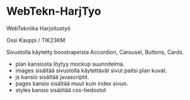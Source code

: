 # WebTekn-HarjTyo
WebTekniika Harjoitustyö

Ossi Kauppi / TIK23KM

Sivustolla käytetty boostrapeista Accordion, Carousel, Buttons, Cards.

- plan kansiosta löytyy mockup suunnitelma.
- images sisältää sivustolla käytettävät sivut paitsi plan kuvat.
- js kansio sisältää javascriptit.
- pages kansio sisältää muut kuin index sivun.
- styles kansio sisäötää css-tiedostot
